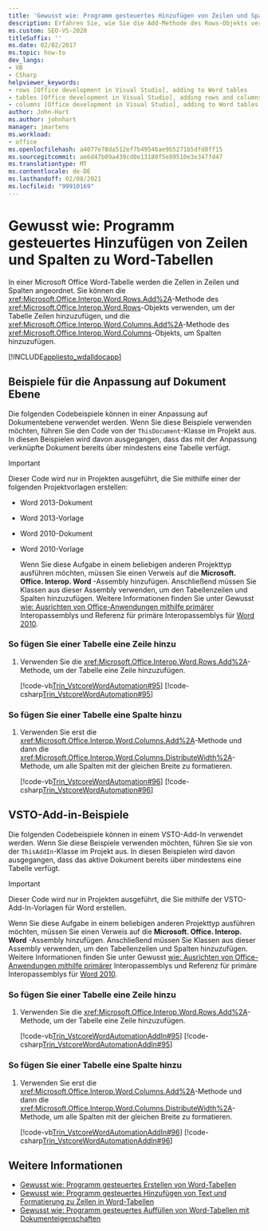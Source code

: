 ```yaml
---
title: 'Gewusst wie: Programm gesteuertes Hinzufügen von Zeilen und Spalten zu Word-Tabellen'
description: Erfahren Sie, wie Sie die Add-Methode des Rows-Objekts verwenden können, um der Tabelle Zeilen hinzuzufügen. Sie können auch die Add-Methode des Columns-Objekts verwenden, um Spalten hinzuzufügen.
ms.custom: SEO-VS-2020
titleSuffix: ''
ms.date: 02/02/2017
ms.topic: how-to
dev_langs:
- VB
- CSharp
helpviewer_keywords:
- rows [Office development in Visual Studio], adding to Word tables
- tables [Office development in Visual Studio], adding rows and columns
- columns [Office development in Visual Studio], adding to Word tables
author: John-Hart
ms.author: johnhart
manager: jmartens
ms.workload:
- office
ms.openlocfilehash: a4077e78da512ef7b49546ae9b5271b5dfd8ff15
ms.sourcegitcommit: ae6d47b09a439cd0e13180f5e89510e3e347fd47
ms.translationtype: MT
ms.contentlocale: de-DE
ms.lasthandoff: 02/08/2021
ms.locfileid: "99910169"
---
```

# <a name="how-to-programmatically-add-rows-and-columns-to-word-tables"></a>Gewusst wie: Programm gesteuertes Hinzufügen von Zeilen und Spalten zu Word-Tabellen
  In einer Microsoft Office Word-Tabelle werden die Zellen in Zeilen und Spalten angeordnet. Sie können die <xref:Microsoft.Office.Interop.Word.Rows.Add%2A>-Methode des <xref:Microsoft.Office.Interop.Word.Rows>-Objekts verwenden, um der Tabelle Zeilen hinzuzufügen, und die <xref:Microsoft.Office.Interop.Word.Columns.Add%2A>-Methode des <xref:Microsoft.Office.Interop.Word.Columns>-Objekts, um Spalten hinzuzufügen.

 [!INCLUDE[appliesto_wdalldocapp](includes/appliesto-wdalldocapp-md.md)]

## <a name="document-level-customization-examples"></a>Beispiele für die Anpassung auf Dokument Ebene
 Die folgenden Codebeispiele können in einer Anpassung auf Dokumentebene verwendet werden. Wenn Sie diese Beispiele verwenden möchten, führen Sie den Code von der `ThisDocument`-Klasse im Projekt aus. In diesen Beispielen wird davon ausgegangen, dass das mit der Anpassung verknüpfte Dokument bereits über mindestens eine Tabelle verfügt.

> [!IMPORTANT]
> Dieser Code wird nur in Projekten ausgeführt, die Sie mithilfe einer der folgenden Projektvorlagen erstellen:
>
> - Word 2013-Dokument
> - Word 2013-Vorlage
> - Word 2010-Dokument
> - Word 2010-Vorlage
>
>   Wenn Sie diese Aufgabe in einem beliebigen anderen Projekttyp ausführen möchten, müssen Sie einen Verweis auf die **Microsoft. Office. Interop. Word** -Assembly hinzufügen. Anschließend müssen Sie Klassen aus dieser Assembly verwenden, um den Tabellenzeilen und Spalten hinzuzufügen. Weitere Informationen finden Sie unter Gewusst [wie: Ausrichten von Office-Anwendungen mithilfe primärer](how-to-target-office-applications-through-primary-interop-assemblies.md) Interopassemblys und Referenz für primäre Interopassemblys für [Word 2010](office-primary-interop-assemblies.md).

### <a name="to-add-a-row-to-a-table"></a>So fügen Sie einer Tabelle eine Zeile hinzu

1. Verwenden Sie die <xref:Microsoft.Office.Interop.Word.Rows.Add%2A>-Methode, um der Tabelle eine Zeile hinzuzufügen.

     [!code-vb[Trin_VstcoreWordAutomation#95](codesnippet/VisualBasic/Trin_VstcoreWordAutomationVB/ThisDocument.vb#95)]
     [!code-csharp[Trin_VstcoreWordAutomation#95](codesnippet/CSharp/Trin_VstcoreWordAutomationCS/ThisDocument.cs#95)]

### <a name="to-add-a-column-to-a-table"></a>So fügen Sie einer Tabelle eine Spalte hinzu

1. Verwenden Sie erst die <xref:Microsoft.Office.Interop.Word.Columns.Add%2A>-Methode und dann die <xref:Microsoft.Office.Interop.Word.Columns.DistributeWidth%2A>-Methode, um alle Spalten mit der gleichen Breite zu formatieren.

     [!code-vb[Trin_VstcoreWordAutomation#96](codesnippet/VisualBasic/Trin_VstcoreWordAutomationVB/ThisDocument.vb#96)]
     [!code-csharp[Trin_VstcoreWordAutomation#96](codesnippet/CSharp/Trin_VstcoreWordAutomationCS/ThisDocument.cs#96)]

## <a name="vsto-add-in-examples"></a>VSTO-Add-in-Beispiele
 Die folgenden Codebeispiele können in einem VSTO-Add-In verwendet werden. Wenn Sie diese Beispiele verwenden möchten, führen Sie sie von der `ThisAddIn`-Klasse im Projekt aus. In diesen Beispielen wird davon ausgegangen, dass das aktive Dokument bereits über mindestens eine Tabelle verfügt.

> [!IMPORTANT]
> Dieser Code wird nur in Projekten ausgeführt, die Sie mithilfe der VSTO-Add-In-Vorlagen für Word erstellen.
>
> Wenn Sie diese Aufgabe in einem beliebigen anderen Projekttyp ausführen möchten, müssen Sie einen Verweis auf die **Microsoft. Office. Interop. Word** -Assembly hinzufügen. Anschließend müssen Sie Klassen aus dieser Assembly verwenden, um den Tabellenzeilen und Spalten hinzuzufügen. Weitere Informationen finden Sie unter Gewusst [wie: Ausrichten von Office-Anwendungen mithilfe primärer](how-to-target-office-applications-through-primary-interop-assemblies.md) Interopassemblys und Referenz für primäre Interopassemblys für [Word 2010](office-primary-interop-assemblies.md).

### <a name="to-add-a-row-to-a-table"></a>So fügen Sie einer Tabelle eine Zeile hinzu

1. Verwenden Sie die <xref:Microsoft.Office.Interop.Word.Rows.Add%2A>-Methode, um der Tabelle eine Zeile hinzuzufügen.

     [!code-vb[Trin_VstcoreWordAutomationAddIn#95](codesnippet/VisualBasic/Trin_VstcoreWordAutomationAddIn/ThisAddIn.vb#95)]
     [!code-csharp[Trin_VstcoreWordAutomationAddIn#95](codesnippet/CSharp/Trin_VstcoreWordAutomationAddIn/ThisAddIn.cs#95)]

### <a name="to-add-a-column-to-a-table"></a>So fügen Sie einer Tabelle eine Spalte hinzu

1. Verwenden Sie erst die <xref:Microsoft.Office.Interop.Word.Columns.Add%2A>-Methode und dann die <xref:Microsoft.Office.Interop.Word.Columns.DistributeWidth%2A>-Methode, um alle Spalten mit der gleichen Breite zu formatieren.

     [!code-vb[Trin_VstcoreWordAutomationAddIn#96](codesnippet/VisualBasic/Trin_VstcoreWordAutomationAddIn/ThisAddIn.vb#96)]
     [!code-csharp[Trin_VstcoreWordAutomationAddIn#96](codesnippet/CSharp/Trin_VstcoreWordAutomationAddIn/ThisAddIn.cs#96)]

## <a name="see-also"></a>Weitere Informationen
- [Gewusst wie: Programm gesteuertes Erstellen von Word-Tabellen](how-to-programmatically-create-word-tables.md)
- [Gewusst wie: Programm gesteuertes Hinzufügen von Text und Formatierung zu Zellen in Word-Tabellen](how-to-programmatically-add-text-and-formatting-to-cells-in-word-tables.md)
- [Gewusst wie: Programm gesteuertes Auffüllen von Word-Tabellen mit Dokumenteigenschaften](how-to-programmatically-populate-word-tables-with-document-properties.md)
